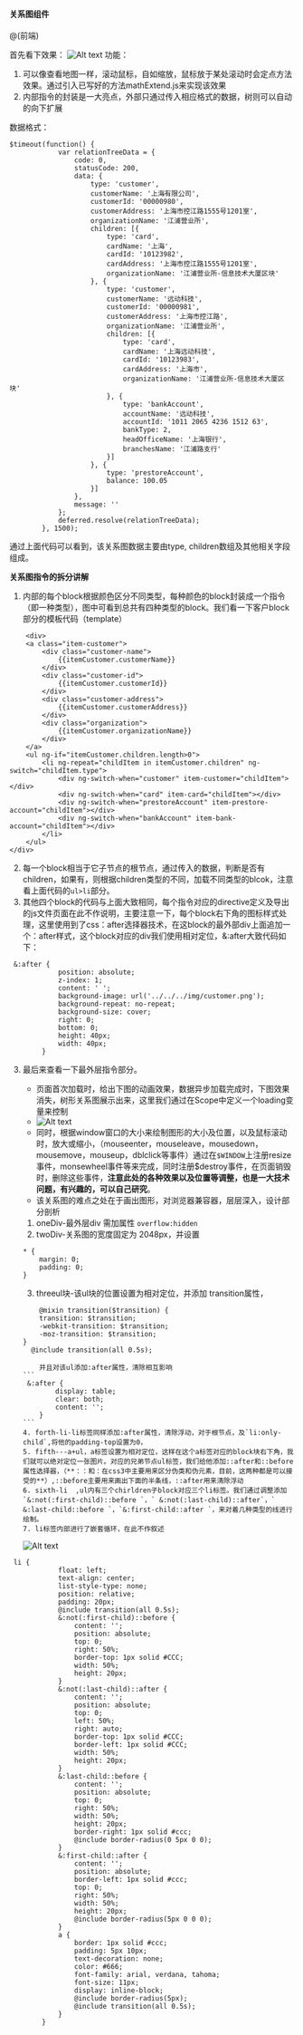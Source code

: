 

####  关系图组件

@(前端)


首先看下效果：
![Alt text](./1478066894482.png)
功能：
1. 可以像查看地图一样，滚动鼠标，自如缩放，鼠标放于某处滚动时会定点方法效果。通过引入已写好的方法mathExtend.js来实现该效果
2. 内部指令的封装是一大亮点，外部只通过传入相应格式的数据，树则可以自动的向下扩展

数据格式：

```
$timeout(function() {
            var relationTreeData = {
                code: 0,
                statusCode: 200,
                data: {
                    type: 'customer',
                    customerName: '上海有限公司',
                    customerId: '00000980',
                    customerAddress: '上海市控江路1555号1201室',
                    organizationName: '江浦营业所',
                    children: [{
                        type: 'card',
                        cardName: '上海',
                        cardId: '10123982',
                        cardAddress: '上海市控江路1555号1201室',
                        organizationName: '江浦营业所-信息技术大厦区块'
                    }, {
                        type: 'customer',
                        customerName: '远动科技',
                        customerId: '00000981',
                        customerAddress: '上海市控江路',
                        organizationName: '江浦营业所',
                        children: [{
                            type: 'card',
                            cardName: '上海远动科技',
                            cardId: '10123983',
                            cardAddress: '上海市',
                            organizationName: '江浦营业所-信息技术大厦区块'
                        }, {
                            type: 'bankAccount',
                            accountName: '远动科技',
                            accountId: '1011 2065 4236 1512 63',
                            bankType: 2,
                            headOfficeName: '上海银行',
                            branchesName: '江浦路支行'
                        }]
                    }, {
                        type: 'prestoreAccount',
                        balance: 100.05
                    }]
                },
                message: ''
            };
            deferred.resolve(relationTreeData);
        }, 1500);
```
通过上面代码可以看到，该关系图数据主要由type, children数组及其他相关字段组成。

**关系图指令的拆分讲解**

1. 内部的每个block根据颜色区分不同类型，每种颜色的block封装成一个指令（即一种类型），图中可看到总共有四种类型的block。我们看一下客户block部分的模板代码（template）

```
	<div>
    <a class="item-customer">
        <div class="customer-name">
            {{itemCustomer.customerName}}
        </div>
        <div class="customer-id">
            {{itemCustomer.customerId}}
        </div>
        <div class="customer-address">
            {{itemCustomer.customerAddress}}
        </div>
        <div class="organization">
            {{itemCustomer.organizationName}}
        </div>  
    </a>
    <ul ng-if="itemCustomer.children.length>0">
        <li ng-repeat="childItem in itemCustomer.children" ng-switch="childItem.type">
            <div ng-switch-when="customer" item-customer="childItem"></div>
            <div ng-switch-when="card" item-card="childItem"></div>
            <div ng-switch-when="prestoreAccount" item-prestore-account="childItem"></div>
            <div ng-switch-when="bankAccount" item-bank-account="childItem"></div>
        </li>
    </ul>
</div>
```

2. 每一个block相当于它子节点的根节点，通过传入的数据，判断是否有children，如果有，则根据children类型的不同，加载不同类型的blcok，注意看上面代码的`ul>li`部分。
3. 其他四个block的代码与上面大致相同，每个指令对应的directive定义及导出的js文件页面在此不作说明，主要注意一下，每个block右下角的图标样式处理，这里使用到了css：after选择器技术，在这block的最外部div上面追加一个：after样式，这个block对应的div我们使用相对定位，&:after大致代码如下：
```
 &:after {
            position: absolute;
            z-index: 1;
            content: ' ';
            background-image: url('../../../img/customer.png');
            background-repeat: no-repeat;
            background-size: cover;
            right: 0;
            bottom: 0;
            height: 40px;
            width: 40px;
        }
```

3.  最后来查看一下最外层指令部分。

    - 页面首次加载时，给出下图的动画效果，数据异步加载完成时，下图效果消失，树形关系图展示出来，这里我们通过在Scope中定义一个loading变量来控制
    - ![Alt text](./1478068780707.png)
    - 同时，根据window窗口的大小来绘制图形的大小及位置，以及鼠标滚动时，放大或缩小，（mouseenter，mouseleave，mousedown，mousemove，mouseup，dblclick等事件）通过在`$WINDOW`上注册resize事件，monsewheel事件等来完成，同时注册$destroy事件，在页面销毁时，删除这些事件，**注意此处的各种效果以及位置等调整，也是一大技术问题，有兴趣的，可以自己研究**。
    - 该关系图的难点之处在于画出图形，对浏览器兼容器，层层深入，设计部分剖析
    1. oneDiv-最外层div 需加属性 `overflow:hidden`
    2. twoDiv-关系图的宽度固定为 2048px，并设置
    ```
    * {
        margin: 0;
        padding: 0;
    }
    ```

    3. threeul块-该ul块的位置设置为相对定位，并添加 transition属性，
    ```
    	@mixin transition($transition) {
        transition: $transition;
        -webkit-transition: $transition;
        -moz-transition: $transition;
    }
      @include transition(all 0.5s);
    ```
    		并且对该ul添加:after属性，清除相互影响
    	​```
    	 &:after {
    	        display: table;
    	        clear: both;
    	        content: '';
    	    }
    	​```
    	4. forth-li-li标签同样添加:after属性，清除浮动，对于根节点，及`li:only-child`,将他的padding-top设置为0，
    	5. fifth---a+ul，a标签设置为相对定位，这样在这个a标签对应的block块右下角，我们就可以绝对定位一张图片。对应的兄弟节点ul标签，我们给他添加::after和::before属性选择器，（**：：和：在css3中主要用来区分伪类和伪元素，目前，这两种都是可以接受的**）,::before主要用来画出下面的半条线，::after用来清除浮动
    	6. sixth-li  ,ul内有三个chirldren子block对应三个li标签。我们通过调整添加`&:not(:first-child)::before `，` &:not(:last-child)::after`，` &:last-child::before `，`&:first-child::after `，来对着几种类型的线进行绘制。
    	7. li标签内部进行了嵌套循环，在此不作叙述
    ![Alt text](./1478072698902.png)

```
 li {
            float: left;
            text-align: center;
            list-style-type: none;
            position: relative;
            padding: 20px;
            @include transition(all 0.5s);
            &:not(:first-child)::before {
                content: '';
                position: absolute;
                top: 0;
                right: 50%;
                border-top: 1px solid #CCC;
                width: 50%;
                height: 20px;
            }
            &:not(:last-child)::after {
                content: '';
                position: absolute;
                top: 0;
                left: 50%;
                right: auto;
                border-top: 1px solid #CCC;
                border-left: 1px solid #CCC;
                width: 50%;
                height: 20px;
            }
            &:last-child::before {
                content: '';
                position: absolute;
                top: 0;
                right: 50%;
                width: 50%;
                height: 20px;
                border-right: 1px solid #ccc;
                @include border-radius(0 5px 0 0);
            }
            &:first-child::after {
                content: '';
                position: absolute;
                border-left: 1px solid #ccc;
                top: 0;
                right: 50%;
                width: 50%;
                height: 20px;
                @include border-radius(5px 0 0 0);
            }
            a {
                border: 1px solid #ccc;
                padding: 5px 10px;
                text-decoration: none;
                color: #666;
                font-family: arial, verdana, tahoma;
                font-size: 11px;
                display: inline-block;
                @include border-radius(5px);
                @include transition(all 0.5s);
            }
        }
	
```

​	





